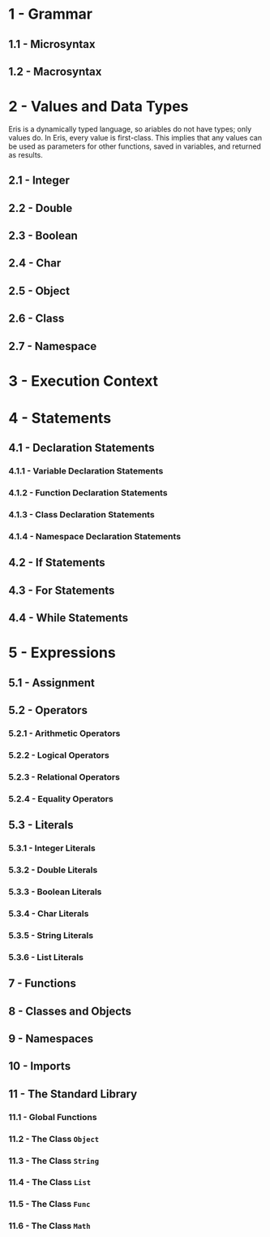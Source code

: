 <!-- # Introduction -->
# 1 - Grammar
## 1.1 - Microsyntax
## 1.2 - Macrosyntax
# 2 - Values and Data Types
Eris is a dynamically typed language, so ariables do not have types; only values do. In Eris, every value is first-class. This implies that any values can be used as parameters for other functions, saved in variables, and returned as results.


## 2.1 - Integer
## 2.2 - Double
## 2.3 - Boolean
## 2.4 - Char
## 2.5 - Object
## 2.6 - Class
## 2.7 - Namespace
# 3 - Execution Context
# 4 - Statements
## 4.1 - Declaration Statements
### 4.1.1 - Variable Declaration Statements
### 4.1.2 - Function Declaration Statements
### 4.1.3 - Class Declaration Statements
### 4.1.4 - Namespace Declaration Statements
## 4.2 - If Statements
## 4.3 - For Statements
## 4.4 - While Statements
# 5 - Expressions
## 5.1 - Assignment
## 5.2 - Operators
### 5.2.1 - Arithmetic Operators
### 5.2.2 - Logical Operators
### 5.2.3 - Relational Operators
### 5.2.4 - Equality Operators
## 5.3 - Literals
### 5.3.1 - Integer Literals
### 5.3.2 - Double Literals
### 5.3.3 - Boolean Literals
### 5.3.4 - Char Literals
### 5.3.5 - String Literals
### 5.3.6 - List Literals
## 7 - Functions
## 8 - Classes and Objects
## 9 - Namespaces
## 10 - Imports
## 11 - The Standard Library
### 11.1 - Global Functions
### 11.2 - The Class `Object`
### 11.3 - The Class `String`
### 11.4 - The Class `List`
### 11.5 - The Class `Func`
### 11.6 - The Class `Math`

<!-- ## 11 - Strings
## 7 - Collections
## 8 - Math Functions
## 9 - Utility Functions -->